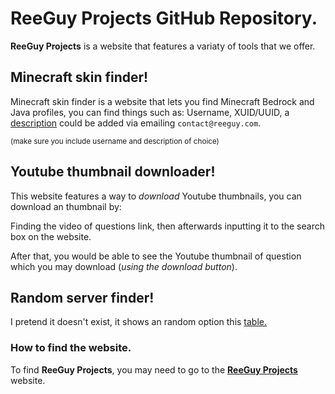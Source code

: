 # **ReeGuy Projects** GitHub Repository.

**ReeGuy Projects** is a website that features a variaty of tools that we offer.

## Minecraft skin finder!
Minecraft skin finder is a website that lets you find Minecraft Bedrock and Java profiles, you can find things such as:
Username,
XUID/UUID,
a [description](https://github.com/anotherreeguy/Projects/wiki/Minecraft-Skin-Finder#how-to-add-a-custom-description) could be added via emailing `contact@reeguy.com`.

<sub>(make sure you include username and description of choice)</sub>

## Youtube thumbnail downloader!
This website features a way to *download* Youtube thumbnails, you can download an thumbnail by:

Finding the video of questions link, then afterwards inputting it to the search box on the website.

After that, you would be able to see the Youtube thumbnail of question which you may download (*using the download button*).

## Random server finder!
I pretend it doesn't exist, it shows an random option this [table.](http://projects.reeguy.com/projects/minecraftserverfinder/server-finder.js)

### How to find the website.
To find **ReeGuy Projects**, you may need to go to the [**ReeGuy Projects**](https://projects.reeguy.com/) website.
